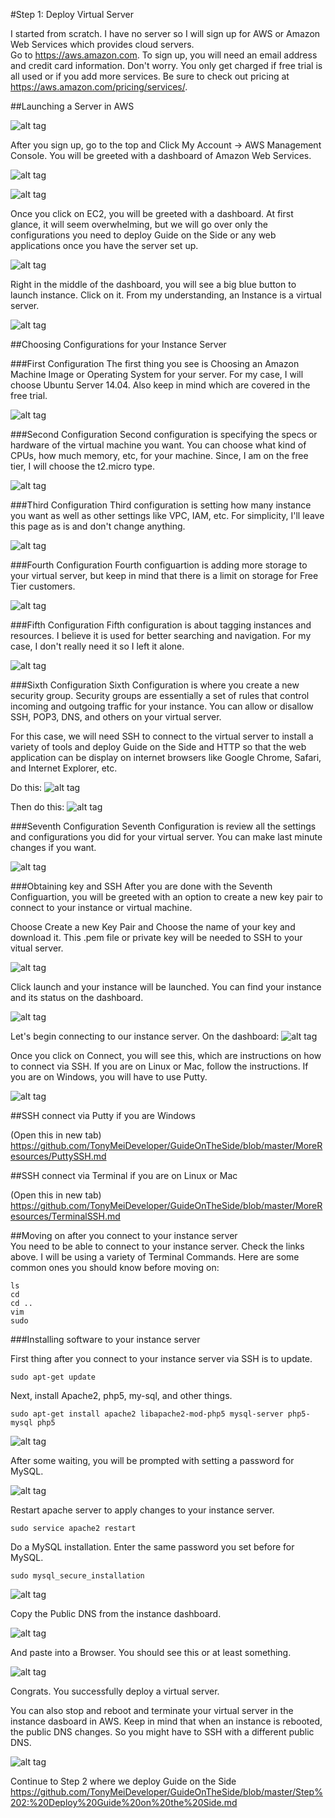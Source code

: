 #Step 1: Deploy Virtual Server


I started from scratch. I have no server so I will sign up for AWS or Amazon Web Services which provides cloud servers.  
Go to https://aws.amazon.com. To sign up, you will need an email address and credit card information. Don't worry. You only get charged if free trial is all used or if you add more services. Be sure to check out pricing at https://aws.amazon.com/pricing/services/. 


##Launching a Server in AWS


![alt tag](https://github.com/TonyMeiDeveloper/GuideOnTheSide/blob/master/GuidePictures/AWS.png)


After you sign up, go to the top and Click My Account -> AWS Management Console. You will be greeted with a dashboard of Amazon Web Services.


![alt tag](https://github.com/TonyMeiDeveloper/GuideOnTheSide/blob/master/GuidePictures/Dashboard1.png)


![alt tag](https://github.com/TonyMeiDeveloper/GuideOnTheSide/blob/master/GuidePictures/Dashboard2.png)


Once you click on EC2, you will be greeted with a dashboard. At first glance, it will seem overwhelming, but we will go over only the configurations you need to deploy Guide on the Side or any web applications once you have the server set up.    


![alt tag](https://github.com/TonyMeiDeveloper/GuideOnTheSide/blob/master/GuidePictures/CreateInstance1.png)   



Right in the middle of the dashboard, you will see a big blue button to launch instance. Click on it. From my understanding, an Instance is a virtual server. 


![alt tag](https://github.com/TonyMeiDeveloper/GuideOnTheSide/blob/master/GuidePictures/CreateInstance2.png)


##Choosing Configurations for your Instance Server

###First Configuration
The first thing you see is Choosing an Amazon Machine Image or Operating System for your server. For my case, I will choose Ubuntu Server 14.04. Also keep in mind which are covered in the free trial. 


![alt tag](https://github.com/TonyMeiDeveloper/GuideOnTheSide/blob/master/GuidePictures/config1.png)


###Second Configuration
Second configuration is specifying the specs or hardware of the virtual machine you want. You can choose what kind of CPUs, how much memory, etc, for your machine. Since, I am on the free tier, I will choose the t2.micro type.  


![alt tag](https://github.com/TonyMeiDeveloper/GuideOnTheSide/blob/master/GuidePictures/config2.png)


###Third Configuration
Third configuration is setting how many instance you want as well as other settings like VPC, IAM, etc. For simplicity, I'll leave this page as is and don't change anything.     


![alt tag](https://github.com/TonyMeiDeveloper/GuideOnTheSide/blob/master/GuidePictures/config3.png)


###Fourth Configuration 
Fourth configuartion is adding more storage to your virtual server, but keep in mind that there is a limit on storage for Free Tier customers. 


![alt tag](https://github.com/TonyMeiDeveloper/GuideOnTheSide/blob/master/GuidePictures/config4.png)


###Fifth Configuration
Fifth configuration is about tagging instances and resources. I believe it is used for better searching and navigation. For my case, I don't really need it so I left it alone. 


![alt tag](https://github.com/TonyMeiDeveloper/GuideOnTheSide/blob/master/GuidePictures/config5.png)


###Sixth Configuration
Sixth Configuration is where you create a new security group. Security groups are essentially a set of rules that control incoming and outgoing traffic for your instance. You can allow or disallow SSH, POP3, DNS, and others on your virtual server.      

For this case, we will need SSH to connect to the virtual server to install a variety of tools and deploy Guide on the Side and HTTP so that the web application can be display on internet browsers like Google Chrome, Safari, and Internet Explorer, etc. 

Do this: 
![alt tag](https://github.com/TonyMeiDeveloper/GuideOnTheSide/blob/master/GuidePictures/config6.png)


Then do this: 
![alt tag](https://github.com/TonyMeiDeveloper/GuideOnTheSide/blob/master/GuidePictures/config6.5.png)


###Seventh Configuration
Seventh Configuration is review all the settings and configurations you did for your virtual server. You can make last minute changes if you want.


![alt tag](https://github.com/TonyMeiDeveloper/GuideOnTheSide/blob/master/GuidePictures/config7.png)


###Obtaining key and SSH
After you are done with the Seventh Configuartion, you will be greeted with an option to create a new key pair to connect to your instance or virtual machine. 

Choose Create a new Key Pair and Choose the name of your key and download it. This .pem file or private key will be needed to SSH to your vitual server.  

![alt tag](https://github.com/TonyMeiDeveloper/GuideOnTheSide/blob/master/GuidePictures/config7.5.png)


Click launch and your instance will be launched. You can find your instance and its status on the dashboard. 


![alt tag](https://github.com/TonyMeiDeveloper/GuideOnTheSide/blob/master/GuidePictures/instancedashboard.png)


Let's begin connecting to our instance server. On the dashboard:
![alt tag](https://github.com/TonyMeiDeveloper/GuideOnTheSide/blob/master/GuidePictures/instancedashboard2.png)


Once you click on Connect, you will see this, which are instructions on how to connect via SSH. If you are on Linux or Mac, follow the instructions. If you are on Windows, you will have to use Putty. 


![alt tag](https://github.com/TonyMeiDeveloper/GuideOnTheSide/blob/master/GuidePictures/connect.png)

##SSH connect via Putty if you are Windows 

(Open this in new tab)    
https://github.com/TonyMeiDeveloper/GuideOnTheSide/blob/master/MoreResources/PuttySSH.md

##SSH connect via Terminal if you are on Linux or Mac

(Open this in new tab)      
https://github.com/TonyMeiDeveloper/GuideOnTheSide/blob/master/MoreResources/TerminalSSH.md

##Moving on after you connect to your instance server      
You need to be able to connect to your instance server. Check the links above. 
I will be using a variety of Terminal Commands. Here are some common ones you should know before moving on:

```
ls
cd 
cd ..
vim
sudo
```


###Installing software to your instance server

First thing after you connect to your instance server via SSH is to update. 

```
sudo apt-get update
```

Next, install Apache2, php5, my-sql, and other things. 

```
sudo apt-get install apache2 libapache2-mod-php5 mysql-server php5-mysql php5
```


![alt tag](https://github.com/TonyMeiDeveloper/GuideOnTheSide/blob/master/GuidePictures/install1.png)


After some waiting, you will be prompted with setting a password for MySQL. 


![alt tag](https://github.com/TonyMeiDeveloper/GuideOnTheSide/blob/master/GuidePictures/install2.png)


Restart apache server to apply changes to your instance server. 

```
sudo service apache2 restart
```

Do a MySQL installation. Enter the same password you set before for MySQL. 

```
sudo mysql_secure_installation
```


![alt tag](https://github.com/TonyMeiDeveloper/GuideOnTheSide/blob/master/GuidePictures/install3.png)


Copy the Public DNS from the instance dashboard.


![alt tag](https://github.com/TonyMeiDeveloper/GuideOnTheSide/blob/master/GuidePictures/install4.png)


And paste into a Browser. You should see this or at least something. 


![alt tag](https://github.com/TonyMeiDeveloper/GuideOnTheSide/blob/master/GuidePictures/install5.png)


Congrats. You successfully deploy a virtual server. 





You can also stop and reboot and terminate your virtual server in the instance dasboard in AWS. Keep in mind that when an instance is rebooted, the public DNS changes. So you might have to SSH with a different public DNS. 

![alt tag](https://github.com/TonyMeiDeveloper/GuideOnTheSide/blob/master/GuidePictures/install6.png)


Continue to Step 2 where we deploy Guide on the Side         
https://github.com/TonyMeiDeveloper/GuideOnTheSide/blob/master/Step%202:%20Deploy%20Guide%20on%20the%20Side.md
